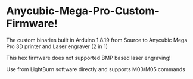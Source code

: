 # Anycubic-Mega-Pro-Custom-Firmware!

The custom binaries built in Arduino 1.8.19 from Source to Anycubic Mega Pro 3D printer and Laser engraver (2 in 1)

This hex firmware does not supported BMP based laser engraving!

Use from LightBurn software directly and supports M03/M05 commands
